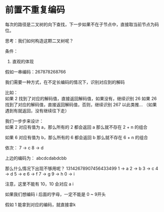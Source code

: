 # 前置不重复编码

每次的路径是二叉树的向下查找，下一步如果不在子节点中，直接取当前节点为码位。

思考：我们如何构造这颗二叉树呢？

条件：

1. 直观的体现

假如一串编码：267878268766

我们需要一种方式，在不定长编码的情况下，识别对应到的解码

比如：   
如果 2 找到了对应的解码值，直接返回解码值，如果没有，继续识别 26
如果 26 找到了对应的解码值，直接返回解码值，否则，继续识别 267
以此类推...
（如果遇到有就返回，没有继续往下走）

我们一步步来设计：  
如果 2 对应有值为 a，那么所有的 2 都会返回 a
那么就不存在 2 + n 的组合

如果 6 对应有值为 b，那么所有的 6 都会返回 b
那么就不存在 6 + n 的组合

依次：
7 -> c
8 -> d

上边的编码为： abcdcdabdcbb  

那么什么情况下出现不够用呢？ 
13142678907456433499
1 -> a
2 -> b
3 -> c
4 -> d
5 -> e
6 -> f
7 -> g
9 -> h
0 -> i

注意，这里不能有 10，10 会对应 a i

如果我们想编码 i 后面的字母，一定不能是 0 ~ 9开头


假如 1 能拿到对应的编码，就直接拿k
